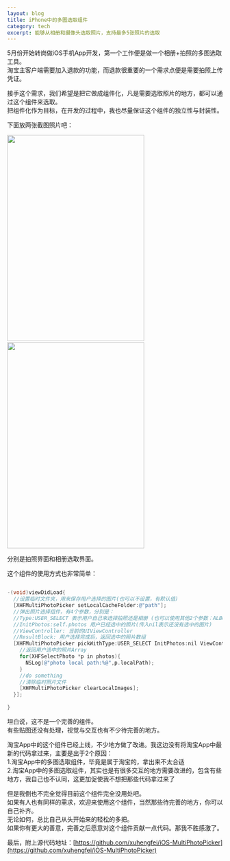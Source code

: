 ```yaml
---
layout: blog
title: iPhone中的多图选取组件
category: tech
excerpt: 能够从相册和摄像头选取照片，支持最多5张照片的选取
---
```


5月份开始转岗做iOS手机App开发，第一个工作便是做一个相册+拍照的多图选取工具。  
淘宝主客户端需要加入退款的功能，而退款很重要的一个需求点便是需要拍照上传凭证。  

接手这个需求，我们希望是把它做成组件化，凡是需要选取照片的地方，都可以通过这个组件来选取。   
把组件化作为目标，在开发的过程中，我也尽量保证这个组件的独立性与封装性。  

下面放两张截图照片吧：  

<img src="http://xuhengfei.com/assets/images/multiphotopicker/snapshot1.jpg" width="320px" height="480px"/>
&nbsp;&nbsp;
<img src="http://xuhengfei.com/assets/images/multiphotopicker/snapshot2.jpg" width="320px" height="480px"/>

分别是拍照界面和相册选取界面。  

这个组件的使用方式也非常简单：

```objective-c

-(void)viewDidLoad{
  //设置临时文件夹，用来保存用户选择的图片(也可以不设置，有默认值)
  [XHFMultiPhotoPicker setLocalCacheFolder:@"path"];
  //弹出照片选择组件，有4个参数，分别是：
  //Type:USER_SELECT 表示用户自己来选择拍照还是相册 (也可以使用其他2个参数：ALBUM  CAMERA)
  //InitPhotos:self.photos 用户已经选中的照片(传入nil表示还没有选中的图片)
  //ViewController: 当前的UIViewController
  //ResultBlock: 用户选择完成后，返回选中的照片数组
  [XHFMultiPhotoPicker pickWithType:USER_SELECT InitPhotos:nil ViewController:self ResultBlock:^(NSArray *photos){
    //返回用户选中的照片Array
    for(XHFSelectPhoto *p in photos){
      NSLog(@"photo local path:%@",p.localPath);
    }
    //do something
    //清除临时照片文件
    [XHFMultiPhotoPicker clearLocalImages];
  }];
  
}

```

坦白说，这不是一个完善的组件。  
有些贴图还没有处理，视觉与交互也有不少待完善的地方。  

淘宝App中的这个组件已经上线，不少地方做了改进。我这边没有将淘宝App中最新的代码拿过来，主要是出于2个原因：  
1.淘宝App中的多图选取组件，毕竟是属于淘宝的，拿出来不太合适  
2.淘宝App中的多图选取组件，其实也是有很多交互的地方需要改进的，包含有些地方，我自己也不认同，这更加促使我不想把那些代码拿过来了  

但是我倒也不完全觉得目前这个组件完全没用处吧。  
如果有人也有同样的需求，欢迎来使用这个组件，当然那些待完善的地方，你可以自己补齐。  
无论如何，总比自己从头开始来的轻松的多把。  
如果你有更大的善意，完善之后愿意对这个组件贡献一点代码。那我不胜感激了。  

最后，附上源代码地址：[https://github.com/xuhengfei/iOS-MultiPhotoPicker](https://github.com/xuhengfei/iOS-MultiPhotoPicker)

